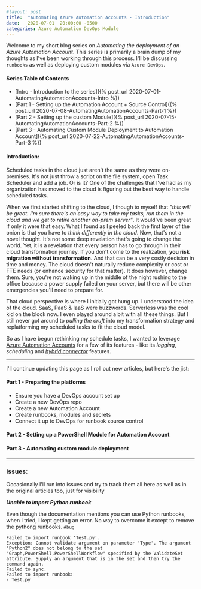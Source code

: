 ```yaml
---
#layout: post
title:  "Automating Azure Automation Accounts - Introduction"
date:   2020-07-01  20:00:00 -0500
categories: Azure Automation DevOps Module
---
```


Welcome to my short blog series on *Automating the deployment of an Azure Automation Account*. This series is primarily a brain dump of my thoughts as I've been working through this process. I'll be discussing `runbooks` as well as deploying custom modules via `Azure DevOps`.

<!--more-->

#### Series Table of Contents

* [Intro  - Introduction to the series]({% post_url 2020-07-01-AutomatingAutomationAccounts-Intro %})
* [Part 1 - Setting up the Automation Account + Source Control]({% post_url 2020-07-08-AutomatingAutomationAccounts-Part-1 %})
* [Part 2 - Setting up the custom Module]({% post_url 2020-07-15-AutomatingAutomationAccounts-Part-2 %})
* [Part 3 - Automating Custom Module Deployment to Automation Account]({% post_url 2020-07-22-AutomatingAutomationAccounts-Part-3 %})


#### Introduction:
Scheduled tasks in the cloud just aren't the same as they were on-premises. It's not just throw a script on the file system, open Task Scheduler and add a job. Or is it? One of the challenges that I've had as my organization has moved to the cloud is figuring out the best way to handle scheduled tasks. 

When we first started shifting to the cloud, I though to myself that *"this will be great. I'm sure there's an easy way to take my tasks, run them in the cloud and we get to retire another on-prem server"*. It would've been great if only it were that easy. What I found as I peeled back the first layer of the onion is that you have to *think differently in the cloud*. Now, that's not a novel thought. It's not some deep revelation that's going to change the world. Yet, it is a revelation that every person has to go through in their cloud transformation journey. If you don't come to the realization, **you risk migration without transformation**. And that can be a very costly decision in time and money. The cloud doesn't naturally reduce complexity or cost or FTE needs (or enhance security for that matter). It does however, change them. Sure, you're not waking up in the middle of the night rushing to the office because a power supply failed on your server, but there will be other emergencies you'll need to prepare for.

That cloud perspective is where I initially got hung up. I understood the idea of the cloud. SaaS, PaaS & IaaS were buzzwords. Serverless was the cool kid on the block now. I even played around a bit with all these things. But I still never got around to *pulling the cruft* into my transformation strategy and replatforming my scheduled tasks to fit the cloud model. 

So as I have begun rethinking my schedule tasks, I wanted to leverage [Azure Automation Accounts](https://azure.microsoft.com/en-us/services/automation/) for a few of its features - like its *logging*, *scheduling* and *[hybrid connector](https://docs.microsoft.com/en-us/azure/automation/automation-hybrid-runbook-worker)* features.

---

I'll continue updating this page as I roll out new articles, but here's the jist:

#### Part 1 - Preparing the platforms
* Ensure you have a DevOps account set up
* Create a new DevOps repo
* Create a new Automation Account
* Create runbooks, modules and secrets
* Connect it up to DevOps for runbook source control

#### Part 2 - Setting up a PowerShell Module for Automation Account

#### Part 3 - Automating custom module deployment

---

### Issues:

Occasionally I'll run into issues and try to track them all here as well as in the original articles too, just for visibility

***Unable to import Python runbook***

Even though the documentation mentions you can use Python runbooks, when I tried, I kept getting an error. No way to overcome it except to remove the pythong runbooks. `#bug`

```
Failed to import runbook 'Test.py'.
Exception: Cannot validate argument on parameter 'Type'. The argument "Python2" does not belong to the set "Graph,PowerShell,PowerShellWorkflow" specified by the ValidateSet attribute. Supply an argument that is in the set and then try the command again.
Failed to sync. 
Failed to import runbook:
- Test.py
```
